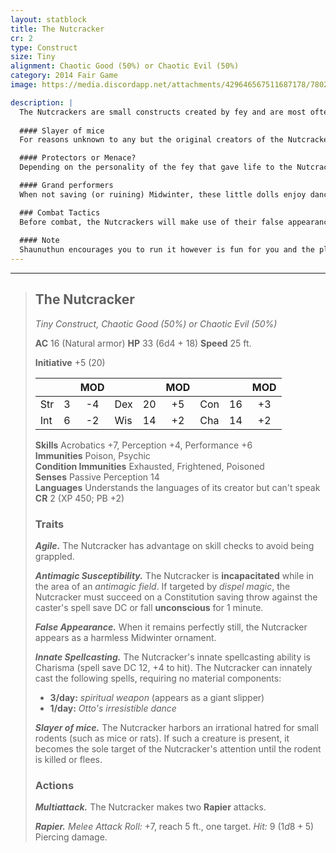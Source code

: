 ```yaml
---
layout: statblock
title: The Nutcracker
cr: 2
type: Construct
size: Tiny
alignment: Chaotic Good (50%) or Chaotic Evil (50%)
category: 2014 Fair Game
image: https://media.discordapp.net/attachments/429646567511687178/780200053854961664/image0.png

description: |
  The Nutcrackers are small constructs created by fey and are most often seen during the winter. These deceptively durable dolls are hung from mantle pieces, shelves and trees during Midwinter. However, when it appears nobody is looking, they may be blessed by the fairies and given life.
  
  #### Slayer of mice
  For reasons unknown to any but the original creators of the Nutcrackers, these dolls, whether good or evil, have an irrational hatred for small rodents such as mice or rats. They will often drop whatever they are doing and attempt to kill such creatures

  #### Protectors or Menace?
  Depending on the personality of the fey that gave life to the Nutcracker, it may be a paragon of chivalry, completing tasks like the ideal mortal knight. Stories of 'fairy godmothers' sending such brave soldiers to protect little children during the winter are well known, however, should the fey that makes the Nutcracker be malicious, then these little dolls can be terrors. Waiting till the sun goes down before springing to life to vandalise homes and assault their inhabitants. With that said, even the most evil and diabolical of Nutcrackers is unable to inflict serious harm upon children.

  #### Grand performers
  When not saving (or ruining) Midwinter, these little dolls enjoy dancing, putting on dazzling displays, and they even have the innate ability to make others join in... whether they're willing or not!

  ### Combat Tactics
  Before combat, the Nutcrackers will make use of their false appearance to trick their enemy into thinking they're only a simple Midwinter ornament, and surprise them when they least expect it. Then, when engaging into combat, the Nutcrackers will use their innate spellcasting to cast Otto's irresistible dance before going in and attacking with their rapiers, summoning their spiritual weapon on the following turn for additional damage. However, remember that the Nutcracker harbors an unending hatred for rodents. Should there ever be one around, it would become the sole target of its attention!
  
  #### Note 
  Shaunuthun encourages you to run it however is fun for you and the players!
---
```


___
> ## The Nutcracker
> *Tiny Construct, Chaotic Good (50%) or Chaotic Evil (50%)*
> 
> **AC** 16 (Natural armor) **HP** 33 (6d4 + 18) **Speed** 25 ft.
> 
> **Initiative** +5 (20)
>
> | | | MOD | | | MOD | | | MOD |
> |:--|:-:|:----:|:--|:-:|:----:|:--|:-:|:----:|
> |Str| 3| -4 |Dex| 20| +5 |Con| 16| +3 |
> |Int| 6| -2 |Wis| 14| +2 |Cha| 14| +2 |
>
> **Skills** Acrobatics +7, Perception +4, Performance +6  
> **Immunities** Poison, Psychic  
> **Condition Immunities** Exhausted, Frightened, Poisoned  
> **Senses** Passive Perception 14  
> **Languages** Understands the languages of its creator but can't speak  
> **CR** 2 (XP 450; PB +2)
>
> ### Traits
>
> ***Agile.*** The Nutcracker has advantage on skill checks to avoid being grappled.
>
> ***Antimagic Susceptibility.*** The Nutcracker is **incapacitated** while in the area of an *antimagic field*. If targeted by *dispel magic*, the Nutcracker must succeed on a Constitution saving throw against the caster's spell save DC or fall **unconscious** for 1 minute.
>
> ***False Appearance.*** When it remains perfectly still, the Nutcracker appears as a harmless Midwinter ornament.
>
> ***Innate Spellcasting.*** The Nutcracker's innate spellcasting ability is Charisma (spell save DC 12, +4 to hit). The Nutcracker can innately cast the following spells, requiring no material components:
> * **3/day:** *spiritual weapon* (appears as a giant slipper)
> * **1/day:** *Otto's irresistible dance*
>
> ***Slayer of mice.*** The Nutcracker harbors an irrational hatred for small rodents (such as mice or rats). If such a creature is present, it becomes the sole target of the Nutcracker's attention until the rodent is killed or flees.
>
> ### Actions
>
> ***Multiattack.*** The Nutcracker makes two **Rapier** attacks.
>
> ***Rapier.*** *Melee Attack Roll:* +7, reach 5 ft., one target. *Hit:* 9 ($1d8 + 5$) Piercing damage.